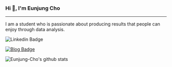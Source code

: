 ### Hi 👋, I'm Eunjung Cho
--- 

I am a student who is passionate about producing results that people can enjoy through data analysis.
<!--
**Eunjung-Cho/Eunjung-Cho** is a ✨ _special_ ✨ repository because its `README.md` (this file) appears on your GitHub profile.



Here are some ideas to get you started:

- 🔭 I’m currently working on ...
- 
- 👯 I’m looking to collaborate on DALC
- 🤔 I’m looking for help with ...
- 💬 Ask me about ...
- 📫 How to reach me: ...
- 😄 Pronouns: ...
- ⚡ Fun fact: ...
-->

  ![Linkedin Badge](https://img.shields.io/badge/-LinkedIn-blue?style=flat-square&logo=Linkedin&logoColor=white&link=https://www.linkedin.com/in/cho-eunjung-16882a129/)    
  
[![Blog Badge](https://img.shields.io/badge/-Blog-62e33e?logo=naver&logoColor=white&link=https://blog.naver.com/aza425)](https://blog.naver.com/aza425)

  
  ![Eunjung-Cho's github stats](https://github-readme-stats.vercel.app/api?username=Eunjung-Cho&show_icons=true)

